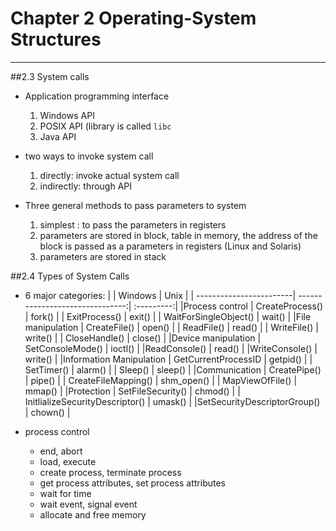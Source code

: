 # Chapter 2 Operating-System Structures
----


##2.3 System calls
 
- Application programming interface
  1. Windows API
  2. POSIX API (library is called `libc`
  3. Java API
 
- two ways to invoke system call
  1. directly: invoke actual system call
  2. indirectly: through API
  
- Three general methods to pass parameters to system
  1. simplest : to pass the parameters in registers
  2. parameters are stored in block, table in memory, the address of the block is passed as a parameters in registers (Linux and Solaris)
  3. parameters are stored in stack
  
##2.4 Types of System Calls

- 6 major categories:
 |                         | Windows                         | Unix       |
 | ------------------------| -------------------------------:| :---------:|
 |Process control          | CreateProcess()                 | fork()     |
 				           | ExitProcess()                   | exit()     |
                           | WaitForSingleObject()           | wait()     |
 |File manipulation        | CreateFile()                    | open()     |
                           | ReadFile()                      | read()     |
                           | WriteFile()                     | write()    |
                           | CloseHandle()                   | close()    |
 |Device manipulation      | SetConsoleMode()                | ioctl()    |
                           |ReadConsole()                    | read()     |
                            |WriteConsole()                  | write()    |
 |Information Manipulation | GetCurrentProcessID             | getpid()   |
                           | SetTimer()                      | alarm()    |
                           | Sleep()                         | sleep()    |
 |Communication            | CreatePipe()                    | pipe()     |
                           | CreateFileMapping()             | shm_open() |
                           | MapViewOfFile()                 | mmap()     |
 |Protection               | SetFileSecurity()               | chmod()    |
                           | InitlializeSecurityDescriptor() | umask()    |
                           |SetSecurityDescriptorGroup()     | chown()    | 
 
- process control
  - end, abort
  - load, execute
  - create process, terminate process
  - get process attributes, set process attributes
  - wait for time
  - wait event, signal event
  - allocate and free memory
  
 